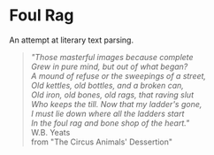 # Foul Rag
An attempt at literary text parsing.



 > _"Those masterful images because complete <br />
Grew in pure mind, but out of what began? <br />
A mound of refuse or the sweepings of a street, <br />
Old kettles, old bottles, and a broken can, <br />
Old iron, old bones, old rags, that raving slut <br />
Who keeps the till. Now that my ladder's gone, <br />
I must lie down where all the ladders start <br />
In the foul rag and bone shop of the heart."_ <br />
W.B. Yeats <br />
from "The Circus Animals' Dessertion"
